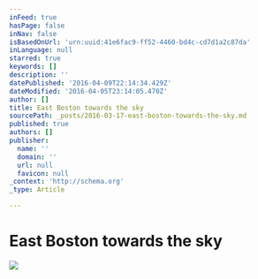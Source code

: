 ```yaml
---
inFeed: true
hasPage: false
inNav: false
isBasedOnUrl: 'urn:uuid:41e6fac9-ff52-4460-bd4c-cd7d1a2c87da'
inLanguage: null
starred: true
keywords: []
description: ''
datePublished: '2016-04-09T22:14:34.429Z'
dateModified: '2016-04-05T23:14:05.470Z'
author: []
title: East Boston towards the sky
sourcePath: _posts/2016-03-17-east-boston-towards-the-sky.md
published: true
authors: []
publisher:
  name: ''
  domain: ''
  url: null
  favicon: null
_context: 'http://schema.org'
_type: Article

---
```

# East Boston towards the sky
![](https://the-grid-user-content.s3-us-west-2.amazonaws.com/97a96357-3810-4c2e-a907-1a955dd11900.png)